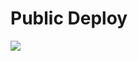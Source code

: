 # Public Deploy
<a href="https://portal.azure.com/#create/Microsoft.Template/uri/https%3A%2F%2Fraw.githubusercontent.com%2Ftotalcae%2Fpublic-cloud%2Fmaster%2Fazuredeploy.json" target="_blank">
    <img src="http://azuredeploy.net/deploybutton.png" />
</a>

